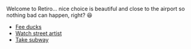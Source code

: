 Welcome to Retiro... nice choice is beautiful and close to the airport so nothing bad can happen, right? 😆

- [Fee ducks](./3A.md)
- [Watch street artist](./3B.md)
- [Take subway](./3C.md)